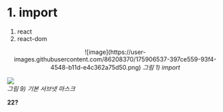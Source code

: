 # 1. import

1) react
2) react-dom

<p align="center">
 ![image](https://user-images.githubusercontent.com/86208370/175906537-397ce559-93f4-4548-b11d-e4c362a75d50.png)
  <em>그림 1) import</em>
</p>



</p>


<img src="../images/IP_9.png"><br>
<em>그림 9) 기본 서브넷 마스크</em>

</p>


**22?**


